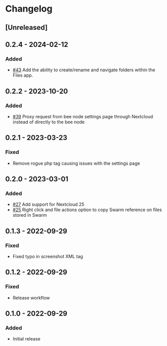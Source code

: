 # Changelog

## [Unreleased]

## 0.2.4 - 2024-02-12

### Added

-   [#43](https://github.com/MetaProvide/nextcloud-swarm-plugin/issues/43) Add the ability to create/rename and navigate folders within the Files app.

## 0.2.2 - 2023-10-20

### Added

-   [#39](https://github.com/MetaProvide/nextcloud-swarm-plugin/issues/39) Proxy request from bee node settings page through Nextcloud instead of directly to the bee node

## 0.2.1 - 2023-03-23

### Fixed

-   Remove rogue php tag causing issues with the settings page

## 0.2.0 - 2023-03-01

### Added

-   [#27](https://github.com/MetaProvide/nextcloud-swarm-plugin/issues/27) Add support for Nextcloud 25
-   [#25](https://github.com/MetaProvide/nextcloud-swarm-plugin/issues/25) Right click and file actions option to copy Swarm reference on files stored in Swarm

## 0.1.3 - 2022-09-29

### Fixed

-   Fixed typo in screenshot XML tag

## 0.1.2 - 2022-09-29

### Fixed

-   Release workflow

## 0.1.0 - 2022-09-29

### Added

-   Initial release
